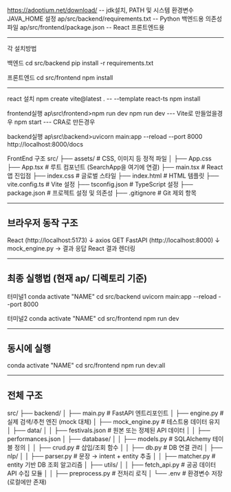 https://adoptium.net/download/ -- jdk설치, PATH 및 시스템 환경변수 JAVA_HOME 설정
ap/src/backend/requirements.txt -- Python 백엔드용 의존성파일
ap/src/frontend/package.json -- React 프론트엔드용

---

각 설치방법

백엔드
cd src/backend
pip install -r requirements.txt

프론트엔드
cd src/frontend
npm install

---

react 설치
npm create vite@latest . -- --template react-ts
npm install

frontend실행
ap\src\frontend>npm run dev
npm run dev --- Vite로 만들었을경우
npm start --- CRA로 만든경우

backend실행
ap\src\backend>uvicorn main:app --reload --port 8000
http://localhost:8000/docs

FrontEnd 구조
src/
├── assets/ # CSS, 이미지 등 정적 파일
│ ├── App.css
├── App.tsx # 루트 컴포넌트 (SearchApp을 여기에 연결)
├── main.tsx # React 앱 진입점
├── index.css # 글로벌 스타일
├── index.html # HTML 템플릿
├── vite.config.ts # Vite 설정
├── tsconfig.json # TypeScript 설정
├── package.json # 프로젝트 설정 및 의존성
├── .gitignore # Git 제외 항목

---

## 브라우저 동작 구조

React (http://localhost:5173)
↓ axios GET
FastAPI (http://localhost:8000)
↓ mock_engine.py → 결과 응답
React 결과 렌더링

---

## 최종 실행법 (현재 ap/ 디렉토리 기준)

터미널1
conda activate "NAME"
cd src/backend
uvicorn main:app --reload --port 8000

터미널2
conda activate "NAME"
cd src/frontend
npm run dev

---

## 동시에 실행

conda activate "NAME"
cd src/frontend
npm run dev:all

---

## 전체 구조

src/
├── backend/
│ ├── main.py # FastAPI 엔트리포인트
│ ├── engine.py # 실제 검색/추천 엔진 (mock 대체)
│ ├── mock_engine.py # 테스트용 데이터 유지
│ ├── data/
│ │ ├── festivals.json # 원본 또는 정제된 API 데이터
│ │ ├── performances.json
│ ├── database/
│ │ ├── models.py # SQLAlchemy 테이블 정의
│ │ ├── crud.py # 삽입/조회 함수
│ │ ├── db.py # DB 연결 관리
│ ├── nlp/
│ │ ├── parser.py # 문장 → intent + entity 추출
│ │ ├── matcher.py # entity 기반 DB 조회 알고리즘
│ ├── utils/
│ │ ├── fetch_api.py # 공공 데이터 API 수집 모듈
│ │ ├── preprocess.py # 전처리 로직
│ └── .env # 환경변수 저장 (로컬에만 존재)
